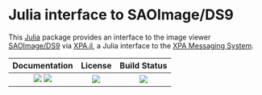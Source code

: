 # Julia interface to SAOImage/DS9

This [Julia](http://julialang.org/) package provides an interface to the image
viewer [SAOImage/DS9](http://ds9.si.edu/site/Home.html) via
[XPA.jl](https://github.com/JuliaAstro/XPA.jl), a Julia interface to the [XPA
Messaging System](https://github.com/ericmandel/xpa).


| **Documentation**                                                     | **License**                     | **Build Status**              |
|:---------------------------------------------------------------------:|:-------------------------------:|:-----------------------------:|
| [![][doc-stable-img]][doc-stable-url] [![][doc-dev-img]][doc-dev-url] | [![][license-img]][license-url] | [![][ci-img]][ci-url] |

[doc-stable-img]: https://img.shields.io/badge/docs-stable-blue.svg
[doc-stable-url]: https://JuliaAstro.github.io/SAOImageDS9.jl/stable

[doc-dev-img]: https://img.shields.io/badge/docs-dev-blue.svg
[doc-dev-url]: https://JuliaAstro.github.io/SAOImageDS9.jl/dev

[license-url]: ./LICENSE.md
[license-img]: http://img.shields.io/badge/license-MIT-brightgreen.svg?style=flat

[ci-img]: https://github.com/JuliaAstro/SAOImageDS9.jl/actions/workflows/CI.yml/badge.svg
[ci-url]: https://github.com/JuliaAstro/SAOImageDS9.jl/actions/workflows/CI.yml

[appveyor-img]: https://ci.appveyor.com/api/projects/status/github/JuliaAstro/SAOImageDS9.jl?branch=master
[appveyor-url]: https://ci.appveyor.com/project/JuliaAstro/SAOImageDS9-jl/branch/master

[coveralls-img]: https://coveralls.io/repos/JuliaAstro/SAOImageDS9.jl/badge.svg?branch=master&service=github
[coveralls-url]: https://coveralls.io/github/JuliaAstro/SAOImageDS9.jl?branch=master

[codecov-img]: http://codecov.io/github/JuliaAstro/SAOImageDS9.jl/coverage.svg?branch=master
[codecov-url]: http://codecov.io/github/JuliaAstro/SAOImageDS9.jl?branch=master

[julia-url]: https://julialang.org/
[julia-pkgs-url]: https://pkg.julialang.org/
